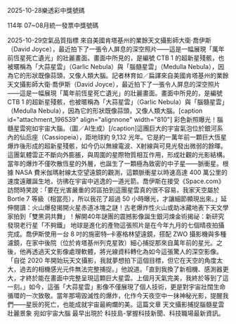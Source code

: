
2025-10-28樂透彩中獎號碼

                                
114年 07~08月統一發票中獎號碼
                             
2025-10-29空氣品質指標
                              來自美國肯塔基州的業餘天文攝影師大衛·喬伊斯（David Joyce），最近拍下了一張令人屏息的深空照片——這是一幅展現「萬年前恆星死亡遺光」的壯麗畫面。畫面中所見的，是編號 CTB 1 的超新星殘骸，也被暱稱為「大蒜星雲」（Garlic Nebula）與「腦髓星雲」（Medulla Nebula），因為它的形狀既像蒜頭，又像人類大腦。記者林育如／扁譯來自美國肯塔基州的業餘天文攝影師大衛·喬伊斯（David Joyce），最近拍下了一張令人屏息的深空照片——這是一幅展現「萬年前恆星死亡遺光」的壯麗畫面。畫面中所見的，是編號 CTB 1 的超新星殘骸，也被暱稱為「大蒜星雲」（Garlic Nebula）與「腦髓星雲」（Medulla Nebula），因為它的形狀既像蒜頭，又像人類大腦。[caption id="attachment_196539" align="alignnone" width="810"] 彩色新照曝光！腦髓星雲宛如宇宙大腦。（圖／AI生成）[/caption]這團巨大的宇宙氣泡位於銀河系內的仙后座（Cassiopeia），距地球約 9,132 光年。它是約一萬年前一顆巨大恆星爆炸後形成的超新星殘骸，如今仍以無線電波、X射線與可見光發出微弱的餘暉。這團氣體雲正不斷向外膨脹，與周圍的星際物質相互作用，形成壯觀的光影結構。當年的爆炸不僅吹散恆星的外層，也誕生了一顆極為致密的中子星——脈衝星。根據 NASA 費米伽瑪射線太空望遠鏡的觀測，這顆脈衝星以時速高達 400 萬公里的速度遠離誕生地，彷彿在宇宙中逃逸的一道光箭。喬伊斯在接受《Space.com》訪問時笑說：「要在光害嚴重的郊區拍到這團星雲真的很不容易，我家天空屬於 Bortle 7 等級（相當亮），所以我花了超過 50 小時曝光，才讓細節顯現出來。」延伸閱讀：火山爆發揭開火星赤道冰塊之謎！古老爆炸性火山或助冰藏地表下天文學家拍到「雙黑洞共舞」！解開40年謎團的震撼影像誕生銀河煉金術揭祕：新研究發現老行星「不夠鐵」 地球是進化的產物這張照片是在今年九月的七個晴夜拍攝完成。喬伊斯使用一台 8 吋的施密特–卡塞格林望遠鏡，搭配 ZWO 攝影機與多種濾鏡，在家中後院（位於肯塔基州列克星敦）細心捕捉那來自萬年前的星光。之後，他再透過天文影像處理軟體，將光線資料轉化為如今這張驚人的深空影像。「自從 2020 年開始玩天文攝影，我就夢想拍下這個目標，但它在天空的角度太大，過去的相機感光元件無法完整捕捉。」他說道。「直到我換了新相機、感測器更大，才終於能在畫面中完整呈現這顆巨大星雲。上個月天氣完美，我終於等到了這一刻。」如今，這張「大蒜星雲」影像不僅展現了個人技術，更是對宇宙壯闊生命循環的一次致敬。當年那場毀滅性的爆炸，化作今天夜空中一抹神秘光影，提醒我們——星辰的死亡，也能成就宇宙最絢爛的美。這篇文章 天文攝影捕捉腦髓星雲壯麗景象 宛如宇宙大腦 最早出現於 科技島-掌握科技新聞、科技職場最新資訊。